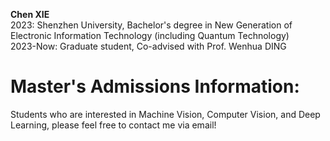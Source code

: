 **Chen XIE** \
2023: Shenzhen University, Bachelor's degree in New Generation of Electronic Information Technology (including Quantum Technology) \
2023-Now: Graduate student, Co-advised with Prof. Wenhua DING

# Master's Admissions Information:
Students who are interested in Machine Vision, Computer Vision, and Deep Learning, please feel free to contact me via email!
